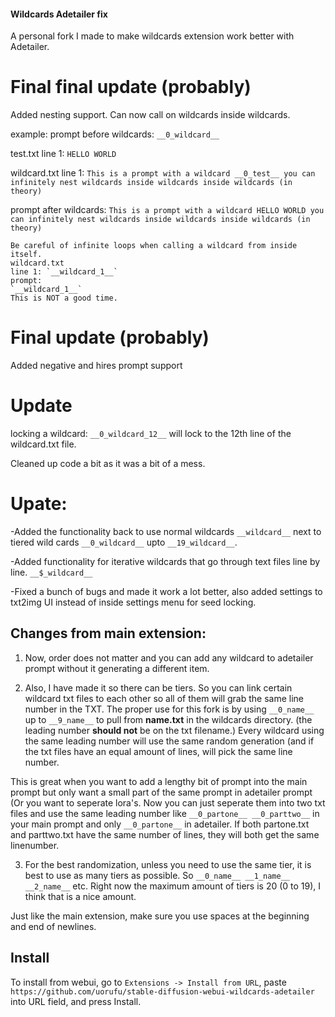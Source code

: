 #### Wildcards Adetailer fix

A personal fork I made to make wildcards extension work better with Adetailer.

# Final final update (probably)

Added nesting support. Can now call on wildcards inside wildcards.

example:
prompt before wildcards:
`__0_wildcard__`

test.txt
line 1: `HELLO WORLD`

wildcard.txt
line 1: `This is a prompt with a wildcard __0_test__ you can infinitely nest wildcards inside wildcards inside wildcards (in theory)`

prompt after wildcards:
`This is a prompt with a wildcard HELLO WORLD you can infinitely nest wildcards inside wildcards inside wildcards (in theory)`



    Be careful of infinite loops when calling a wildcard from inside itself.
    wildcard.txt
    line 1: `__wildcard_1__`
    prompt:
    `__wildcard_1__`
    This is NOT a good time.



# Final update (probably)

Added negative and hires prompt support


# Update

locking a wildcard: `__0_wildcard_12__` will lock to the 12th line of the wildcard.txt file.

Cleaned up code a bit as it was a bit of a mess.

# Upate:

-Added the functionality back to use normal wildcards `__wildcard__` next to tiered wild cards `__0_wildcard__` upto `__19_wildcard__`.

-Added functionality for iterative wildcards that go through text files line by line. `__$_wildcard__`

-Fixed a bunch of bugs and made it work a lot better, also added settings to txt2img UI instead of inside settings menu for seed locking.

## Changes from main extension:

1. Now, order does not matter and you can add any wildcard to adetailer prompt without it generating a different item. 

2. Also, I have made it so there can be tiers. So you can link certain wildcard txt files to each other so all of them will grab the same line number in the TXT.
    The proper use for this fork is by using `__0_name__` up to `__9_name__` to pull from **name.txt** in the wildcards directory. (the leading number **should not** be on the txt filename.)
    Every wildcard using the same leading number will use the same random generation (and if the txt files have an equal amount of lines, will pick the same line number.

This is great when you want to add a lengthy bit of prompt into the main prompt but only want a small part of the same prompt in adetailer prompt (Or you want to seperate lora's. Now you can just seperate them into two txt files and use the same leading number like `__0_partone__ __0_parttwo__` in your main prompt and only `__0_partone__` in adetailer. If both partone.txt and parttwo.txt have the same number of lines, they will both get the same linenumber.

3. For the best randomization, unless you need to use the same tier, it is best to use as many tiers as possible. So `__0_name__ __1_name__ __2_name__` etc. Right now the maximum amount of tiers is 20 (0 to 19), I think that is a nice amount.
    

Just like the main extension, make sure you use spaces at the beginning and end of newlines.


## Install
To install from webui, go to `Extensions -> Install from URL`, paste `https://github.com/uorufu/stable-diffusion-webui-wildcards-adetailer`
into URL field, and press Install.
